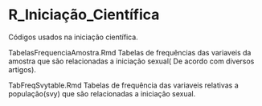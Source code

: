 # R_Iniciação_Científica
Códigos usados na iniciação científica. 



TabelasFrequenciaAmostra.Rmd Tabelas de frequências das variaveis da amostra que são relacionadas a iniciação sexual( De acordo com diversos artigos). 




TabFreqSvytable.Rmd Tabelas de frequência das variaveis relativas a população(svy) que são relacionadas a iniciação sexual. 
